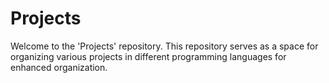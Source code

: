# Projects
Welcome to the 'Projects' repository. This repository serves as a space for organizing various projects in different programming languages for enhanced organization.
